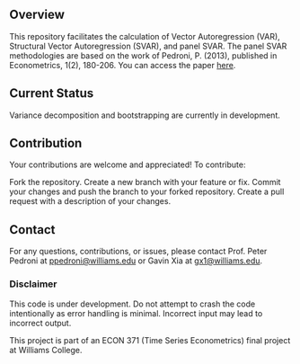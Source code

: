 ## Overview
This repository facilitates the calculation of Vector Autoregression (VAR), Structural Vector Autoregression (SVAR), and panel SVAR. The panel SVAR methodologies are based on the work of Pedroni, P. (2013), published in Econometrics, 1(2), 180-206. You can access the paper [here](https://doi.org/10.3390/econometrics1020180).

## Current Status
Variance decomposition and bootstrapping are currently in development.

## Contribution
Your contributions are welcome and appreciated! To contribute:

Fork the repository.
Create a new branch with your feature or fix.
Commit your changes and push the branch to your forked repository.
Create a pull request with a description of your changes.

## Contact
For any questions, contributions, or issues, please contact Prof. Peter Pedroni at ppedroni@williams.edu or Gavin Xia at gx1@williams.edu.

### Disclaimer
This code is under development. Do not attempt to crash the code intentionally as error handling is minimal. Incorrect input may lead to incorrect output.

This project is part of an ECON 371 (Time Series Econometrics) final project at Williams College.
